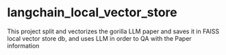 # langchain_local_vector_store

This project split and vectorizes the gorilla LLM paper and saves it in FAISS local vector store db, and uses LLM in order to QA with the Paper information 
